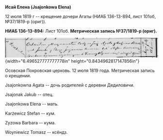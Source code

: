 **Исай Елена (Jsajonkowa Elena)**

12 июля 1819 г -- крещение дочери Агаты (НИАБ 136-13-894, лист 101об,
№37/1819-р (ориг)).

**НИАБ 136-13-894:** Лист 101об. **Метрическая запись №37/1819-р
(ориг).**

![](./media/03a0bf63b15f2644dbc9db75d6beb3fe2d071bf3.png){width="6.496527777777778in"
height="0.8434962817147856in"}

Осовская Покровская церковь. 12 июля 1819 года. Метрическая запись о
крещении.

Jsajonkowna Agata -- дочь родителей с деревни Дедиловичи.

Jsajonak Jakub -- отец.

Jsajonkowa Elena -- мать.

Karżewicz Stefan -- кум.

Zyzowa Barbara -- кума.

Woyniewicz Tomasz -- ксёндз.
